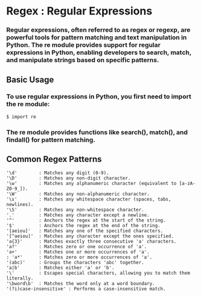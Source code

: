 # Regex : Regular Expressions
### Regular expressions, often referred to as regex or regexp, are powerful tools for pattern matching and text manipulation in Python. The re module provides support for regular expressions in Python, enabling developers to search, match, and manipulate strings based on specific patterns.

## Basic Usage
### To use regular expressions in Python, you first need to import the re module:
```bash
$ import re
```
### The re module provides functions like search(), match(), and findall() for pattern matching.

## Common Regex Patterns

```
'\d'        : Matches any digit (0-9).
'\D'        : Matches any non-digit character.
'\w'        : Matches any alphanumeric character (equivalent to [a-zA-Z0-9_]).
'\W'        : Matches any non-alphanumeric character.
'\s'        : Matches any whitespace character (spaces, tabs, newlines).
'\S'        : Matches any non-whitespace character.
'.'         : Matches any character except a newline.
'^'         : Anchors the regex at the start of the string.
'$'         : Anchors the regex at the end of the string.
'[aeiou]'   : Matches any one of the specified characters.
'[^aeiou]'  : Matches any character except the ones specified.
'a{3}'      : Matches exactly three consecutive 'a' characters.
'a?'        : Matches zero or one occurrence of 'a'.
'a+'        : Matches one or more occurrences of 'a'.
: 'a*'      : Matches zero or more occurrences of 'a'.
'(abc)'     : Groups the characters 'abc' together.
'a|b'       : Matches either 'a' or 'b'.
'\'         : Escapes special characters, allowing you to match them literally.
'\bword\b'  : Matches the word only at a word boundary.
'(?i)case-insensitive' : Performs a case-insensitive match.
```
